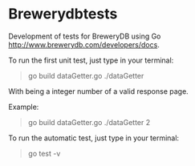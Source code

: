 # Brewerydbtests


Development of tests for BreweryDB using Go http://www.brewerydb.com/developers/docs.

To run the first unit test, just type in your terminal:

> go build dataGetter.go
> ./dataGetter <page>
  
With <page> being a integer number of a valid response page.
  
Example:

> go build dataGetter.go
> ./dataGetter 2

To run the automatic test, just type in your terminal:

> go test -v
